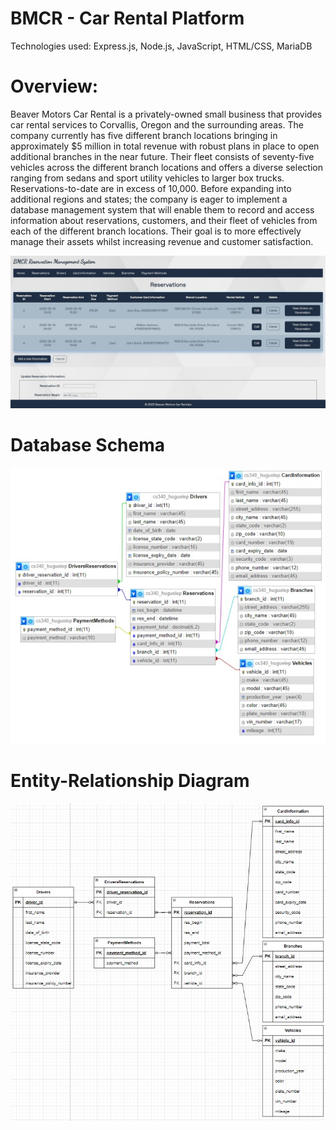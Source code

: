 # BMCR - Car Rental Platform

Technologies used: Express.js, Node.js, JavaScript, HTML/CSS, MariaDB

# Overview:

Beaver Motors Car Rental is a privately-owned small business that provides car rental
services to Corvallis, Oregon and the surrounding areas. The company currently has five
different branch locations bringing in approximately $5 million in total revenue with
robust plans in place to open additional branches in the near future. Their fleet consists
of seventy-five vehicles across the different branch locations and offers a diverse
selection ranging from sedans and sport utility vehicles to larger box trucks.
Reservations-to-date are in excess of 10,000. Before expanding into additional regions
and states; the company is eager to implement a database management system that will
enable them to record and access information about reservations, customers, and their
fleet of vehicles from each of the different branch locations. Their goal is to more
effectively manage their assets whilst increasing revenue and customer satisfaction.

![SampleScreenshot](https://github.com/huguelep/BMCR_CarRentalPlatform/blob/main/ReadmeImages/Screenshot.jpg)

# Database Schema
![DBSchema](https://github.com/huguelep/BMCR_CarRentalPlatform/blob/main/ReadmeImages/DatabaseSchema.jpg)

# Entity-Relationship Diagram
![ERD](https://github.com/huguelep/BMCR_CarRentalPlatform/blob/main/ReadmeImages/ERD.jpg)
